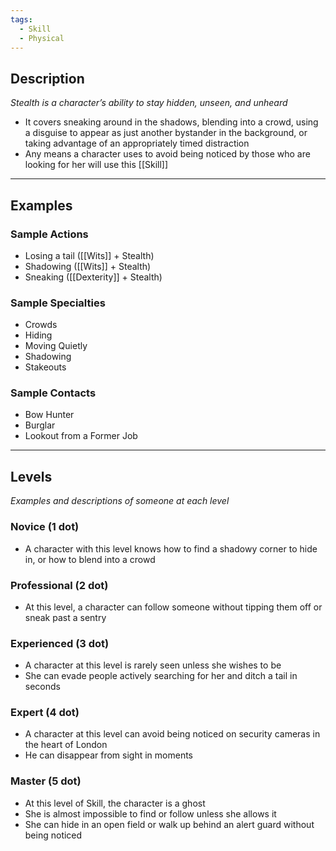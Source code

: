 ```yaml
---
tags:
  - Skill
  - Physical
---
```


## Description

_Stealth is a character’s ability to stay hidden, unseen, and unheard_
- It covers sneaking around in the shadows, blending into a crowd, using a disguise to appear as just another bystander in the background, or taking advantage of an appropriately timed distraction
- Any means a character uses to avoid being noticed by those who are looking for her will use this [[Skill]]

---

## Examples

### Sample Actions

- Losing a tail ([[Wits]] + Stealth)
- Shadowing ([[Wits]] + Stealth)
- Sneaking ([[Dexterity]] + Stealth)

### Sample Specialties

- Crowds
- Hiding
- Moving Quietly
- Shadowing
- Stakeouts

### Sample Contacts

- Bow Hunter
- Burglar
- Lookout from a Former Job

---

## Levels

_Examples and descriptions of someone at each level_

### Novice (1 dot)

- A character with this level knows how to find a shadowy corner to hide in, or how to blend into a crowd

### Professional (2 dot)

- At this level, a character can follow someone without tipping them off or sneak past a sentry

### Experienced (3 dot)

- A character at this level is rarely seen unless she wishes to be
- She can evade people actively searching for her and ditch a tail in seconds

### Expert (4 dot)

- A character at this level can avoid being noticed on security cameras in the heart of London
- He can disappear from sight in moments

### Master (5 dot)

- At this level of Skill, the character is a ghost
- She is almost impossible to find or follow unless she allows it
- She can hide in an open field or walk up behind an alert guard without being noticed
